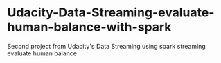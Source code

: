 # Udacity-Data-Streaming-evaluate-human-balance-with-spark
Second project from Udacity's Data Streaming using spark streaming evaluate human balance
